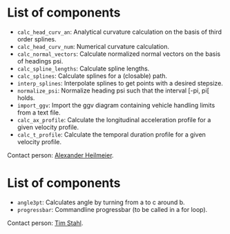 # List of components
* `calc_head_curv_an`: Analytical curvature calculation on the basis of third order splines.
* `calc_head_curv_num`: Numerical curvature calculation.
* `calc_normal_vectors`: Calculate normalized normal vectors on the basis of headings psi.
* `calc_spline_lengths`: Calculate spline lengths.
* `calc_splines`: Calculate splines for a (closable) path.
* `interp_splines`: Interpolate splines to get points with a desired stepsize.
* `normalize_psi`: Normalize heading psi such that the interval [-pi, pi[ holds.
* `import_ggv`: Import the ggv diagram containing vehicle handling limits from a text file.
* `calc_ax_profile`: Calculate the longitudinal acceleration profile for a given velocity profile.
* `calc_t_profile`: Calculate the temporal duration profile for a given velocity profile.

Contact person: [Alexander Heilmeier](mailto:alexander.heilmeier@tum.de).

# List of components
* `angle3pt`: Calculates angle by turning from a to c around b.
* `progressbar`: Commandline progressbar (to be called in a for loop).

Contact person: [Tim Stahl](mailto:stahl@ftm.mw.tum.de).
